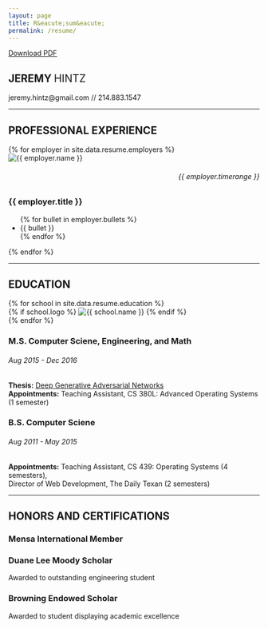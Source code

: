 ```yaml
---
layout: page
title: R&eacute;sum&eacute;
permalink: /resume/
---
```


<a href="../assets/Jeremy-Hintz-Resume.pdf" target="_blank" class="myButton">Download PDF</a>
<article class="post">
	<h1 id="myName"><strong>JEREMY </strong><span style="font-weight: 400;">HINTZ</span></h1>
	<p>jeremy.hintz@gmail.com // 214.883.1547</p>
	<hr>
	<h2 id="resumeSubhead"><strong>PROFESSIONAL EXPERIENCE</strong></h2>
	{% for employer in site.data.resume.employers %}
	    <div>
	        <img src="{{ employer.logo | prepend: site.baseurl }}" alt="{{ employer.name }}" id="employerLogo">
	        <h6 align="right">{{ employer.timerange }}</h6>
	    </div>
	    <h3>{{ employer.title }}</h3>
	    <ul>
	    {% for bullet in employer.bullets %}
		    <li id="resumeBullet">
		        {{ bullet }}
		    </li>
	    {% endfor %}
	    </ul>
	{% endfor %}
	<hr>
	<h2 id="resumeSubhead"><strong>EDUCATION</strong></h2>
	{% for school in site.data.resume.education %}
		<div>
			{% if school.logo %}
		        <img src="{{ school.logo | prepend: site.baseurl }}" alt="{{ school.name }}" id="utLogo">
		    {% endif %}
	    </div>
	{% endfor %}
    <!-- M.S. -->
    <h3 id="resumeEntry"><strong>M.S.</strong> Computer Sciene, Engineering, and Math</h3>
    <h6>Aug 2015 - Dec 2016</h6>
    <p id="resumeDescription"><strong>Thesis:</strong> <a href='#'>Deep Generative Adversarial Networks</a>
    <br><strong>Appointments:</strong> Teaching Assistant, CS 380L: Advanced Operating Systems (1 semester)</p>
    <!-- B.S. -->
    <h3 id="resumeEntry"><strong>B.S.</strong> Computer Sciene</h3>
    <h6>Aug 2011 - May 2015</h6>
    <p><strong>Appointments:</strong> Teaching Assistant, CS 439: Operating Systems (4 semesters),
    <br>Director of Web Development, The Daily Texan (2 semesters)</p>
    <hr>
	<h2 id="resumeSubhead"><strong>HONORS AND CERTIFICATIONS</strong></h2>
	<h3 id="resumeEntry">Mensa International Member</h3>
	<h3 id="resumeEntry">Duane Lee Moody Scholar</h3>
	<p>Awarded to outstanding engineering student</p>
	<h3 id="resumeEntry">Browning Endowed Scholar</h3>
	<p>Awarded to student displaying academic excellence</p>

</article>


